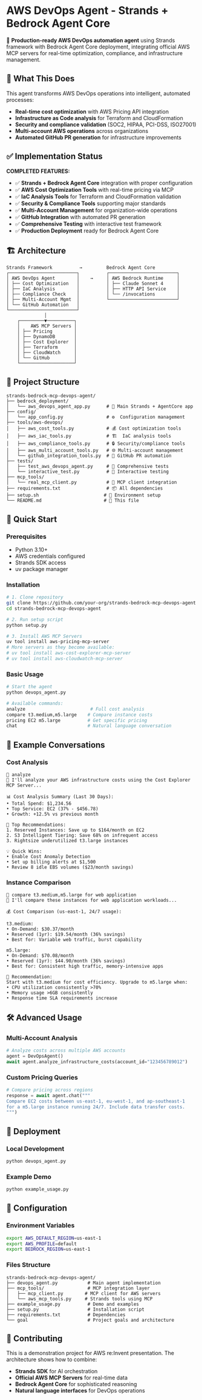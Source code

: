 # AWS DevOps Agent - Strands + Bedrock Agent Core

🚀 **Production-ready AWS DevOps automation agent** using Strands framework with Bedrock Agent Core deployment, integrating official AWS MCP servers for real-time optimization, compliance, and infrastructure management.

## 🎯 What This Does

This agent transforms AWS DevOps operations into intelligent, automated processes:

- **Real-time cost optimization** with AWS Pricing API integration
- **Infrastructure as Code analysis** for Terraform and CloudFormation  
- **Security and compliance validation** (SOC2, HIPAA, PCI-DSS, ISO27001)
- **Multi-account AWS operations** across organizations
- **Automated GitHub PR generation** for infrastructure improvements

## ✅ Implementation Status

**COMPLETED FEATURES:**
- ✅ **Strands + Bedrock Agent Core** integration with proper configuration
- ✅ **AWS Cost Optimization Tools** with real-time pricing via MCP
- ✅ **IaC Analysis Tools** for Terraform and CloudFormation validation
- ✅ **Security & Compliance Tools** supporting major standards
- ✅ **Multi-Account Management** for organization-wide operations  
- ✅ **GitHub Integration** with automated PR generation
- ✅ **Comprehensive Testing** with interactive test framework
- ✅ **Production Deployment** ready for Bedrock Agent Core

## 🏗️ Architecture

```
Strands Framework          →         Bedrock Agent Core
┌─────────────────────────┐          ┌─────────────────────────┐
│ AWS DevOps Agent        │    →     │ AWS Bedrock Runtime     │
│ ├── Cost Optimization   │          │ ├── Claude Sonnet 4     │
│ ├── IaC Analysis        │          │ ├── HTTP API Service    │
│ ├── Compliance Check    │          │ └── /invocations        │
│ ├── Multi-Account Mgmt  │          └─────────────────────────┘
│ └── GitHub Automation   │          
└─────────────────────────┘          
              │
    ┌─────────▼──────────┐
    │    AWS MCP Servers │
    │ ├── Pricing        │
    │ ├── DynamoDB       │
    │ ├── Cost Explorer  │
    │ ├── Terraform      │
    │ ├── CloudWatch     │
    │ └── GitHub         │
    └────────────────────┘
```

## 📁 Project Structure

```
strands-bedrock-mcp-devops-agent/
├── bedrock_deployment/
│   └── aws_devops_agent_app.py      # 🚀 Main Strands + AgentCore app
├── config/
│   └── app_config.py                # ⚙️  Configuration management
├── tools/aws-devops/
│   ├── aws_cost_tools.py            # 💰 Cost optimization tools
│   ├── aws_iac_tools.py             # 🏗️  IaC analysis tools
│   ├── aws_compliance_tools.py      # 🔒 Security/compliance tools
│   ├── aws_multi_account_tools.py   # 🌐 Multi-account management
│   └── github_integration_tools.py  # 📱 GitHub PR automation
├── tests/
│   ├── test_aws_devops_agent.py     # 🧪 Comprehensive tests
│   └── interactive_test.py          # 💬 Interactive testing
├── mcp_tools/
│   └── real_mcp_client.py           # 🔌 MCP client integration
├── requirements.txt                 # 📦 All dependencies
├── setup.sh                        # 🔧 Environment setup
└── README.md                       # 📖 This file
```

## 🚀 Quick Start

### Prerequisites
- Python 3.10+
- AWS credentials configured
- Strands SDK access
- uv package manager

### Installation

```bash
# 1. Clone repository
git clone https://github.com/your-org/strands-bedrock-mcp-devops-agent
cd strands-bedrock-mcp-devops-agent

# 2. Run setup script
python setup.py

# 3. Install AWS MCP Servers
uv tool install aws-pricing-mcp-server
# More servers as they become available:
# uv tool install aws-cost-explorer-mcp-server
# uv tool install aws-cloudwatch-mcp-server
```

### Basic Usage

```bash
# Start the agent
python devops_agent.py

# Available commands:
analyze                        # Full cost analysis
compare t3.medium,m5.large    # Compare instance costs  
pricing EC2 m5.large          # Get specific pricing
chat                          # Natural language conversation
```

## 💬 Example Conversations

### Cost Analysis
```
👤 analyze
🤖 I'll analyze your AWS infrastructure costs using the Cost Explorer MCP Server...

📊 Cost Analysis Summary (Last 30 Days):
• Total Spend: $1,234.56
• Top Service: EC2 (37% - $456.78)
• Growth: +12.5% vs previous month

🎯 Top Recommendations:
1. Reserved Instances: Save up to $164/month on EC2
2. S3 Intelligent Tiering: Save 68% on infrequent access
3. Rightsize underutilized t3.large instances

💡 Quick Wins:
• Enable Cost Anomaly Detection
• Set up billing alerts at $1,500
• Review 8 idle EBS volumes ($23/month savings)
```

### Instance Comparison
```
👤 compare t3.medium,m5.large for web application
🤖 I'll compare these instances for web application workloads...

💰 Cost Comparison (us-east-1, 24/7 usage):

t3.medium:
• On-Demand: $30.37/month
• Reserved (1yr): $19.54/month (36% savings)
• Best for: Variable web traffic, burst capability

m5.large:
• On-Demand: $70.08/month  
• Reserved (1yr): $44.90/month (36% savings)
• Best for: Consistent high traffic, memory-intensive apps

🎯 Recommendation: 
Start with t3.medium for cost efficiency. Upgrade to m5.large when:
• CPU utilization consistently >70%
• Memory usage >6GB consistently
• Response time SLA requirements increase
```

## 🛠️ Advanced Usage

### Multi-Account Analysis
```python
# Analyze costs across multiple AWS accounts
agent = DevOpsAgent()
await agent.analyze_infrastructure_costs(account_id="123456789012")
```

### Custom Pricing Queries
```python
# Compare pricing across regions
response = await agent.chat("""
Compare EC2 costs between us-east-1, eu-west-1, and ap-southeast-1 
for a m5.large instance running 24/7. Include data transfer costs.
""")
```

## 🚀 Deployment

### Local Development
```bash
python devops_agent.py
```

### Example Demo
```bash
python example_usage.py
```

## 🔧 Configuration

### Environment Variables
```bash
export AWS_DEFAULT_REGION=us-east-1
export AWS_PROFILE=default
export BEDROCK_REGION=us-east-1
```

### Files Structure
```
strands-bedrock-mcp-devops-agent/
├── devops_agent.py           # Main agent implementation
├── mcp_tools/                # MCP integration layer
│   ├── mcp_client.py        # MCP client for AWS servers
│   └── aws_mcp_tools.py     # Strands tools using MCP
├── example_usage.py          # Demo and examples
├── setup.py                  # Installation script
├── requirements.txt          # Dependencies
└── goal                      # Project goals and architecture
```

## 🤝 Contributing

This is a demonstration project for AWS re:Invent presentation. The architecture shows how to combine:
- **Strands SDK** for AI orchestration
- **Official AWS MCP Servers** for real-time data
- **Bedrock Agent Core** for sophisticated reasoning
- **Natural language interfaces** for DevOps operations